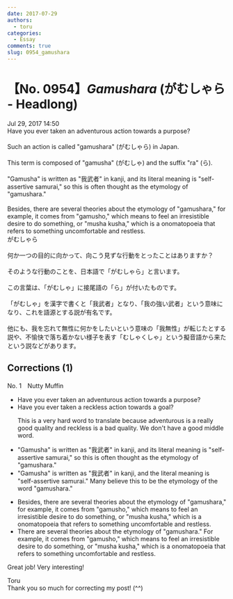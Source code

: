 ```yaml
---
date: 2017-07-29
authors:
  - toru
categories:
  - Essay
comments: true
slug: 0954_gamushara
---
```


# 【No. 0954】<strong><em>Gamushara</strong></em> (がむしゃら - Headlong)
<div class="date">Jul 29, 2017 14:50</div>
<div id="post"><div id="body_show_ori">
Have you ever taken an adventurous action towards a purpose?<br/><br/>Such an action is called "gamushara" (がむしゃら) in Japan.<br/><br/>This term is composed of "gamusha" (がむしゃ) and the suffix "ra" (ら).<br/><br/>"Gamusha" is written as "我武者" in kanji, and its literal meaning is "self-assertive samurai," so this is often thought as the etymology of "gamushara."<br/><br/>Besides, there are several theories about the etymology of "gamushara," for example, it comes from "gamusho," which means to feel an irresistible desire to do something, or "musha kusha," which is a onomatopoeia that refers to something uncomfortable and restless.
</div></div>

<!-- more -->

<div id="post_ja"><div id="body_show_mo">
がむしゃら<br/><br/>何か一つの目的に向かって、向こう見ずな行動をとったことはありますか？<br/><br/>そのような行動のことを、日本語で「がむしゃら」と言います。<br/><br/>この言葉は、「がむしゃ」に接尾語の「ら」が付いたものです。<br/><br/>「がむしゃ」を漢字で書くと「我武者」となり、「我の強い武者」という意味になり、これを語源とする説が有名です。<br/><br/>他にも、我を忘れて無性に何かをしたいという意味の「我無性」が転じたとする説や、不愉快で落ち着かない様子を表す「むしゃくしゃ」という擬音語から来たという説などがあります。
</div></div>

## Corrections (1)
<div id="block"><div class="first_name"> No. 1　<span class="just_name">Nutty Muffin</span></div><div id="block2">
<ul class="correction_field">
<li class="incorrect">Have you ever taken an adventurous action towards a purpose?</li>
<li class="corrected correct">
Have you ever taken <span class="f_gray">a</span> <span class="f_gray">reckless </span>action towards a <span class="f_blue">goal</span>?
<p class="correction_comment">This is a very hard word to translate because adventurous is a really good quality and reckless is a bad quality. We don't have a good middle word.</p>
</li>
</ul>
<ul class="correction_field">
<li class="incorrect">"Gamusha" is written as "我武者" in kanji, and its literal meaning is "self-assertive samurai," so this is often thought as the etymology of "gamushara."</li>
<li class="corrected correct">
"Gamusha" is written as "我武者" in kanji, and <span class="f_blue">the</span> literal meaning is "self-assertive samurai<span class="f_blue">." Many believe this to be the</span> etymology of <span class="f_gray">the word</span> "gamushara."
</li>
</ul>
<ul class="correction_field">
<li class="incorrect">Besides, there are several theories about the etymology of "gamushara," for example, it comes from "gamusho," which means to feel an irresistible desire to do something, or "musha kusha," which is a onomatopoeia that refers to something uncomfortable and restless.</li>
<li class="corrected correct">
<span class="f_gray">T</span>here are several theories about the etymology of "gamushara<span class="f_red">.</span>" <span class="f_blue">F</span>or example, it comes from "gamusho," which means to feel an irresistible desire to do something, or "musha kusha," which is a onomatopoeia that refers to something uncomfortable and restless.
</li>
</ul>
<p class="comment_small">
 Great job! Very interesting!
</p>

</div><div class="name"><span class="just_name">Toru</span><br>
Thank you so much for correcting my post! (^^)
</div>
</div>
